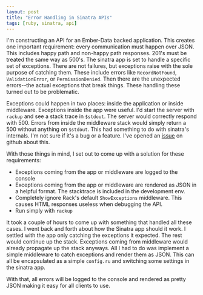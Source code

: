 ```yaml
---
layout: post
title: "Error Handling in Sinatra APIs"
tags: [ruby, sinatra, api]
---
```


I'm constructing an API for an Ember-Data backed application. This
creates one important requirement: every communication must happen
over JSON. This includes happy path and non-happy path responses.
201's must be treated the same way as 500's. The sinatra app is set to
handle a specific set of exceptions. There are not failures, but
exceptions raise with the sole purpose of catching them. These include
errors like `RecordNotFound`, `ValidationError`, or
`PermissionDenied`. Then there are the unexpected errors--the actual
exceptions that break things. These handling these turned out to be
problematic.

Exceptions could happen in two places: inside the application or
inside middleware. Exceptions inside the app were useful. I'd start
the server with `rackup` and see a stack trace in `$stdout`. The
server would correctly respond with 500. Errors from inside the
middleware stack would simply return a 500 without anything on
`$stdout`. This had something to do with sinatra's internals. I'm not
sure if it's a bug or a feature. I've opened an [issue](https://github.com/sinatra/sinatra/issues/721)
on github about this.

With those things in mind, I set out to come up with a solution for
these requirements:

* Exceptions coming from the app or middleware are logged to the
  console
* Exceptions coming from the app or middleware are rendered as JSON in
  a helpful format. The stacktrace is included in the development
  env.
* Completely ignore Rack's default `ShowExceptions` middleware. This
  causes HTML responses useless when debugging the API.
* Run simply with `rackup`

It took a couple of hours to come up with something that handled all
these cases. I went back and forth about how the Sinatra app should it
work. I settled with the app only catching the exceptions it expected.
The rest would continue up the stack. Exceptions coming from
middleware would already propagate up the stack anyways. All I had to
do was implement a simple middleware to catch exceptions and render
them as JSON. This can all be encapsulated as a simple `config.ru` and
switching some settings in the sinatra app.

<script src="https://gist.github.com/ahawkins/5686180.js"></script>

With that, all errors will be logged to the console and rendered
as pretty JSON making it easy for all clients to use.
